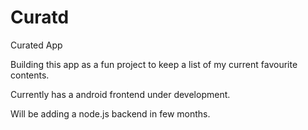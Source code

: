 # Curatd
Curated App

Building this app as a fun project to keep a list of my  current favourite contents.

Currently has a android frontend under development.

Will be adding a node.js backend in few months.
